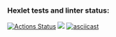 ### Hexlet tests and linter status:
[![Actions Status](https://github.com/Leepoch/frontend-project-lvl1/workflows/hexlet-check/badge.svg)](https://github.com/Leepoch/frontend-project-lvl1/actions)
<a href="https://codeclimate.com/github/codeclimate/codeclimate/maintainability"><img src="https://api.codeclimate.com/v1/badges/a99a88d28ad37a79dbf6/maintainability" /></a>
[![asciicast](https://asciinema.org/a/g8bGVkN8qsgcxjaQiMbnwlnbD.svg)](https://asciinema.org/a/g8bGVkN8qsgcxjaQiMbnwlnbD)